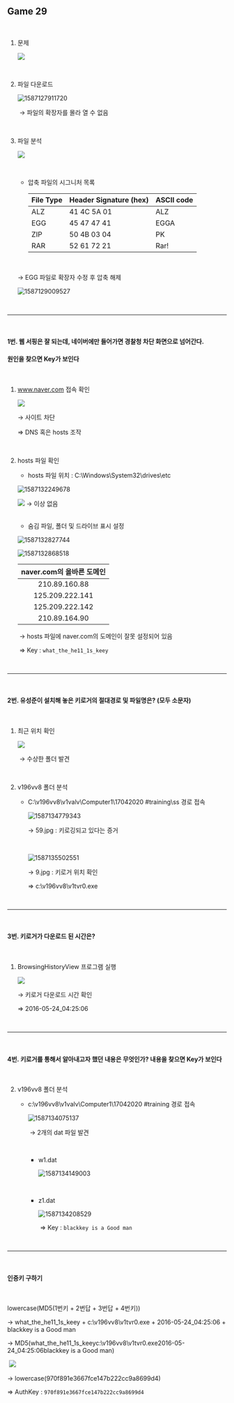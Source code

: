 

## Game 29

<br>

1. 문제

   ![](C:\Users\YONGHA.LEE\AppData\Roaming\Typora\typora-user-images\1587127086195.png)


<br>

2. 파일 다운로드

   ![1587127911720](C:\Users\YONGHA.LEE\AppData\Roaming\Typora\typora-user-images\1587127911720.png)

   ​	→ 파일의 확장자를 몰라 열 수 없음


<br>

3. 파일 분석

   ![](C:\Users\YONGHA.LEE\AppData\Roaming\Typora\typora-user-images\1587128465491.png)

   <br>

   - 압축 파일의 시그니처 목록

     | File Type | Header Signature (hex) | ASCII code |
     | --------- | ---------------------- | ---------- |
     | ALZ       | 41 4C 5A 01            | ALZ        |
     | EGG       | 45 47 47 41            | EGGA       |
     | ZIP       | 50 4B 03 04            | PK         |
     | RAR       | 52 61 72 21            | Rar!       |

   <br>

   → EGG 파일로 확장자 수정 후 압축 해제

   ![1587129009527](C:\Users\YONGHA.LEE\AppData\Roaming\Typora\typora-user-images\1587129009527.png)

<br>

-----------------------

<br>

#### 1번. 웹 서핑은 잘 되는데, 네이버에만 들어가면 경찰청 차단 화면으로 넘어간다. 

#### 	  원인을 찾으면 Key가 보인다

<br>

1. www.naver.com 접속 확인

   ![](C:\Users\YONGHA.LEE\AppData\Roaming\Typora\typora-user-images\1587131982092.png)

   → 사이트 차단

   ⇒ DNS 혹은 hosts 조작

<br>

2. hosts 파일 확인

   - hosts 파일 위치 : C:\Windows\System32\drives\etc

   ![1587132249678](C:\Users\YONGHA.LEE\AppData\Roaming\Typora\typora-user-images\1587132249678.png)

   ![](C:\Users\YONGHA.LEE\AppData\Roaming\Typora\typora-user-images\1587132621961.png)	→ 이상 없음

   <br>

   - 숨김 파일, 폴더 및 드라이브 표시 설정

   ![1587132827744](C:\Users\YONGHA.LEE\AppData\Roaming\Typora\typora-user-images\1587132827744.png)

   ![1587132868518](C:\Users\YONGHA.LEE\AppData\Roaming\Typora\typora-user-images\1587132868518.png)

   | naver.com의 올바른 도메인 |
   | :-----------------------: |
   |       210.89.160.88       |
   |      125.209.222.141      |
   |      125.209.222.142      |
   |       210.89.164.90       |

   ​	→ hosts 파일에 naver.com의 도메인이 잘못 설정되어 있음

   ​	⇒ Key : `what_the_he11_1s_keey`

<br>

--------------------

<br>

#### 2번. 유성준이 설치해 놓은 키로거의 절대경로 및 파일명은? (모두 소문자)

<br>

1. 최근 위치 확인

   ![](C:\Users\YONGHA.LEE\AppData\Roaming\Typora\typora-user-images\1587133359937.png)

   ​	→ 수상한 폴더 발견

<br>

2. v196vv8 폴더 분석

   - C:\v196vv8\v1valv\Computer1\17042020 #training\ss 경로 접속

     ![1587134779343](C:\Users\YONGHA.LEE\AppData\Roaming\Typora\typora-user-images\1587134779343.png)

     → 59.jpg : 키로깅되고 있다는 증거

     <br>

     ![1587135502551](C:\Users\YONGHA.LEE\AppData\Roaming\Typora\typora-user-images\1587135502551.png)

     → 9.jpg : 키로거 위치 확인

     ⇒ c:\v196vv8\v1tvr0.exe

<br>

-------------------------------

<br>

#### 3번. 키로거가 다운로드 된 시간은?

<br>

1. BrowsingHistoryView 프로그램 실행

   ![](C:\Users\YONGHA.LEE\AppData\Roaming\Typora\typora-user-images\1587136370261.png)

   → 키로거 다운로드 시간 확인

   ⇒ 2016-05-24_04:25:06

<br>

-----------------------------------------------------

<br>

#### 4번. 키로거를 통해서 알아내고자 했던 내용은 무엇인가? 내용을 찾으면 Key가 보인다

<br>

2. v196vv8 폴더 분석

   - c:\v196vv8\v1valv\Computer1\17042020 #training 경로 접속

     ![1587134075137](C:\Users\YONGHA.LEE\AppData\Roaming\Typora\typora-user-images\1587134075137.png)

     ​	→ 2개의 dat 파일 발견

     <br>

     - w1.dat

       ![1587134149003](C:\Users\YONGHA.LEE\AppData\Roaming\Typora\typora-user-images\1587134149003.png)

     <br>

     - z1.dat

       ![1587134208529](C:\Users\YONGHA.LEE\AppData\Roaming\Typora\typora-user-images\1587134208529.png)

       ​	⇒ Key : `blackkey is a Good man`

<br>

-------------------------

<br>

#### 인증키 구하기

<br>

lowercase(MD5(1번키 + 2번답 + 3번답 + 4번키))

→ what_the_he11_1s_keey + c:\v196vv8\v1tvr0.exe + 2016-05-24_04:25:06 + blackkey is a Good man

→ MD5(what_the_he11_1s_keeyc:\v196vv8\v1tvr0.exe2016-05-24_04:25:06blackkey is a Good man)

​	![](C:\Users\YONGHA.LEE\AppData\Roaming\Typora\typora-user-images\1587136959147.png)

→ lowercase(970f891e3667fce147b222cc9a8699d4)

⇒ AuthKey : `970f891e3667fce147b222cc9a8699d4`